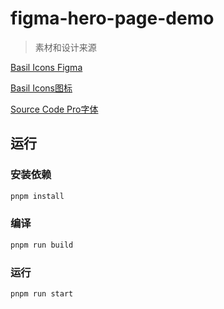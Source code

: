 # figma-hero-page-demo

> 素材和设计来源

[Basil Icons Figma](https://www.figma.com/community/file/931906394678748246/basil-icons)

[Basil Icons图标](https://craftwork.design/downloads/basil/)

[Source Code Pro字体](https://github.com/adobe-fonts/source-code-pro)

## 运行

### 安装依赖
```bash
pnpm install
```

### 编译
```bash
pnpm run build
```

### 运行
```bash
pnpm run start
```
